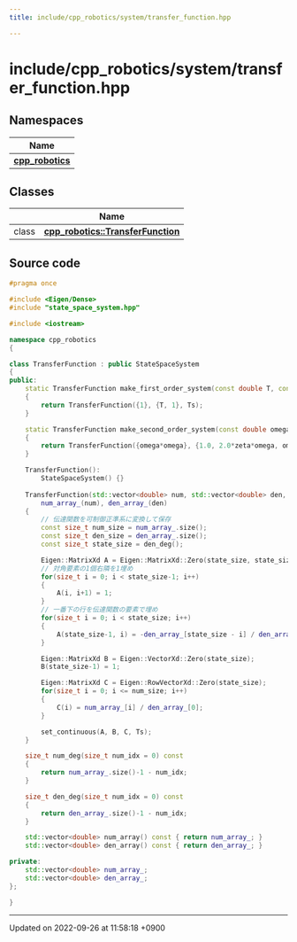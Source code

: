 ```yaml
---
title: include/cpp_robotics/system/transfer_function.hpp

---
```


# include/cpp_robotics/system/transfer_function.hpp



## Namespaces

| Name           |
| -------------- |
| **[cpp_robotics](/cpp_robotics/doxybook/Namespaces/namespacecpp__robotics/)**  |

## Classes

|                | Name           |
| -------------- | -------------- |
| class | **[cpp_robotics::TransferFunction](/cpp_robotics/doxybook/Classes/classcpp__robotics_1_1TransferFunction/)**  |




## Source code

```cpp
#pragma once

#include <Eigen/Dense>
#include "state_space_system.hpp"

#include <iostream>

namespace cpp_robotics
{

class TransferFunction : public StateSpaceSystem
{
public:
    static TransferFunction make_first_order_system(const double T, const double Ts)
    {
        return TransferFunction({1}, {T, 1}, Ts);
    }

    static TransferFunction make_second_order_system(const double omega, const double zeta, const double Ts)
    {
        return TransferFunction({omega*omega}, {1.0, 2.0*zeta*omega, omega*omega}, Ts);
    }

    TransferFunction():
        StateSpaceSystem() {}
    
    TransferFunction(std::vector<double> num, std::vector<double> den, const double Ts):
        num_array_(num), den_array_(den)
    {
        // 伝達関数を可制御正準系に変換して保存
        const size_t num_size = num_array_.size();
        const size_t den_size = den_array_.size();
        const size_t state_size = den_deg();

        Eigen::MatrixXd A = Eigen::MatrixXd::Zero(state_size, state_size);
        // 対角要素の1個右隣を1埋め
        for(size_t i = 0; i < state_size-1; i++)
        {
            A(i, i+1) = 1;
        }
        // 一番下の行を伝達関数の要素で埋め
        for(size_t i = 0; i < state_size; i++)
        {
            A(state_size-1, i) = -den_array_[state_size - i] / den_array_[0];
        }

        Eigen::MatrixXd B = Eigen::VectorXd::Zero(state_size);
        B(state_size-1) = 1;

        Eigen::MatrixXd C = Eigen::RowVectorXd::Zero(state_size);
        for(size_t i = 0; i <= num_size; i++)
        {
            C(i) = num_array_[i] / den_array_[0];
        }

        set_continuous(A, B, C, Ts);
    }

    size_t num_deg(size_t num_idx = 0) const
    {
        return num_array_.size()-1 - num_idx;
    }

    size_t den_deg(size_t num_idx = 0) const
    {
        return den_array_.size()-1 - num_idx;
    }

    std::vector<double> num_array() const { return num_array_; }
    std::vector<double> den_array() const { return den_array_; }

private:
    std::vector<double> num_array_;
    std::vector<double> den_array_;
};

}
```


-------------------------------

Updated on 2022-09-26 at 11:58:18 +0900
